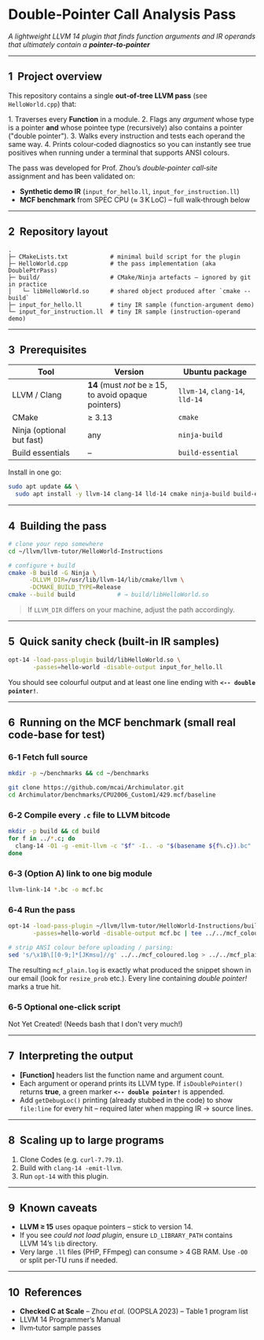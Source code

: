 # Double‑Pointer Call Analysis Pass

*A lightweight LLVM 14 plugin that finds function arguments and IR operands that ultimately contain a **pointer‑to‑pointer***

---

## 1  Project overview

This repository contains a single **out‑of‑tree LLVM pass** (see `HelloWorld.cpp`) that:

1. Traverses every **Function** in a module.
2. Flags any *argument* whose type is a pointer **and** whose pointee type (recursively) also contains a pointer ("double pointer").
3. Walks every instruction and tests each operand the same way.
4. Prints colour‑coded diagnostics so you can instantly see true positives when running under a terminal that supports ANSI colours.

The pass was developed for Prof. Zhou’s *double‑pointer call‑site* assignment and has been validated on:

* **Synthetic demo IR** (`input_for_hello.ll`, `input_for_instruction.ll`)
* **MCF benchmark** from SPEC CPU (≈ 3 K LoC) – full walk‑through below

---

## 2  Repository layout

```
.
├─ CMakeLists.txt            # minimal build script for the plugin
├─ HelloWorld.cpp            # the pass implementation (aka DoublePtrPass)
├─ build/                    # CMake/Ninja artefacts – ignored by git in practice
│   └─ libHelloWorld.so      # shared object produced after `cmake --build`
├─ input_for_hello.ll        # tiny IR sample (function‑argument demo)
└─ input_for_instruction.ll  # tiny IR sample (instruction‑operand demo)
```

---

## 3  Prerequisites

| Tool                      | Version                                               | Ubuntu package                  |
| ------------------------- | ----------------------------------------------------- | ------------------------------- |
| LLVM / Clang              | **14** (must *not* be ≥ 15, to avoid opaque pointers) | `llvm-14`, `clang-14`, `lld-14` |
| CMake                     | ≥ 3.13                                                | `cmake`                         |
| Ninja (optional but fast) | any                                                   | `ninja-build`                   |
| Build essentials          | –                                                     | `build-essential`               |

Install in one go:

```bash
sudo apt update && \
  sudo apt install -y llvm-14 clang-14 lld-14 cmake ninja-build build-essential
```

---

## 4  Building the pass

```bash
# clone your repo somewhere
cd ~/llvm/llvm-tutor/HelloWorld-Instructions

# configure + build
cmake -B build -G Ninja \
      -DLLVM_DIR=/usr/lib/llvm-14/lib/cmake/llvm \
      -DCMAKE_BUILD_TYPE=Release
cmake --build build            # → build/libHelloWorld.so
```

> If `LLVM_DIR` differs on your machine, adjust the path accordingly.

---

## 5  Quick sanity check (built‑in IR samples)

```bash
opt-14 -load-pass-plugin build/libHelloWorld.so \
       -passes=hello-world -disable-output input_for_hello.ll
```

You should see colourful output and at least one line ending with **`<-- double pointer!`**.

---

## 6  Running on the MCF benchmark (small real code‑base for test)

### 6‑1 Fetch full source

```bash
mkdir -p ~/benchmarks && cd ~/benchmarks

git clone https://github.com/mcai/Archimulator.git
cd Archimulator/benchmarks/CPU2006_Custom1/429.mcf/baseline
```

### 6‑2 Compile every `.c` file to LLVM bitcode

```bash
mkdir -p build && cd build
for f in ../*.c; do
  clang-14 -O1 -g -emit-llvm -c "$f" -I.. -o "$(basename ${f%.c}).bc"
done
```

### 6‑3 (Option A) link to one big module

```bash
llvm-link-14 *.bc -o mcf.bc
```

### 6‑4 Run the pass

```bash
opt-14 -load-pass-plugin ~/llvm/llvm-tutor/HelloWorld-Instructions/build/libHelloWorld.so \
       -passes=hello-world -disable-output mcf.bc | tee ../../mcf_coloured.log

# strip ANSI colour before uploading / parsing:
sed 's/\x1B\[[0-9;]*[JKmsu]//g' ../../mcf_coloured.log > ../../mcf_plain.log
```

The resulting `mcf_plain.log` is exactly what produced the snippet shown in our email (look for `resize_prob` etc.).  Every line containing *double pointer!* marks a true hit.

### 6‑5 Optional one‑click script

Not Yet Created! (Needs bash that I don't very much!)

---

## 7  Interpreting the output

* **\[Function]** headers list the function name and argument count.
* Each argument or operand prints its LLVM type.  If `isDoublePointer()` returns **true**,
  a green marker **`<-- double pointer!`** is appended.
* Add `getDebugLoc()` printing (already stubbed in the code) to show `file:line` for every hit – required later when mapping IR → source lines.

---

## 8  Scaling up to large programs

1. Clone Codes (e.g. `curl-7.79.1`).
2. Build with `clang-14 -emit-llvm`.
3. Run `opt-14` with this plugin.

---

## 9  Known caveats

* **LLVM ≥ 15** uses opaque pointers – stick to version 14.
* If you see *could not load plugin*, ensure `LD_LIBRARY_PATH` contains LLVM 14’s `lib` directory.
* Very large `.ll` files (PHP, FFmpeg) can consume > 4 GB RAM.  Use `-O0` or split per‑TU runs if needed.

---

## 10  References

* **Checked C at Scale** – Zhou *et al.* (OOPSLA 2023) – Table 1 program list
* LLVM 14 Programmer’s Manual
* llvm‑tutor sample passes
